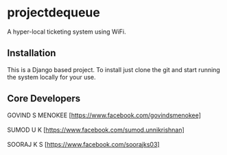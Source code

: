 # projectdequeue

A hyper-local ticketing system using WiFi.


## Installation

This is a Django based project. To install just clone the git and start running the system locally for your use.

## Core Developers

GOVIND S MENOKEE   [https://www.facebook.com/govindsmenokee]
<br>
<br>
SUMOD U K    [https://www.facebook.com/sumod.unnikrishnan]
<br>
<br>
SOORAJ K S [https://www.facebook.com/soorajks03]
